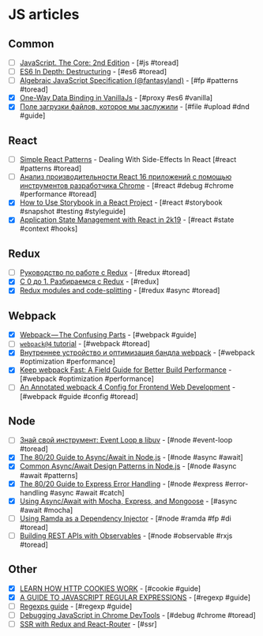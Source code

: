 # JS articles

## Common

- [ ] [JavaScript. The Core: 2nd Edition](http://dmitrysoshnikov.com/ecmascript/javascript-the-core-2nd-edition/) - [#js #toread]
- [ ] [ES6 In Depth: Destructuring](https://hacks.mozilla.org/2015/05/es6-in-depth-destructuring/) - [#es6 #toread]
- [ ] [Algebraic JavaScript Specification (@fantasyland)](https://github.com/fantasyland/fantasy-land) - [#fp #patterns #toread]
- [x] [One-Way Data Binding in VanillaJs](https://jack.ofspades.com/frameworkless-javascript-part-3-one-way-data-binding/) - [#proxy #es6 #vanilla]
- [x] [Поле загрузки файлов, которое мы заслужили](https://habr.com/post/423035/) - [#file #upload #dnd #guide]

## React

- [ ] [Simple React Patterns](https://lucasmreis.github.io/blog/simple-react-patterns/) - Dealing With Side-Effects In React [#react #patterns #toread]
- [ ] [Анализ производительности React 16 приложений с помощью инструментов разработчика Chrome](https://habrahabr.ru/company/ruvds/blog/343888/) - [#react #debug #chrome #performance #toread]
- [x] [How to Use Storybook in a React Project](https://blog.bam.tech/developper-news/use-storybook-react-project) - [#react #storybook #snapshot #testing #styleguide]
- [x] [Application State Management with React in 2k19](https://kentcdodds.com/blog/application-state-management-with-react) - [#react #state #context #hooks]

## Redux

- [ ] [Руководство по работе с Redux](https://habrahabr.ru/company/mailru/blog/303456/) - [#redux #toread]
- [x] [С 0 до 1. Разбираемся с Redux](https://habrahabr.ru/post/269831/) - [#redux]
- [x] [Redux modules and code-splitting](http://nicolasgallagher.com/redux-modules-and-code-splitting/) - [#redux #async #toread]
    <!-- * [ ] []() - [# #toread] -->

## Webpack

- [x] [Webpack — The Confusing Parts](https://medium.com/@rajaraodv/webpack-the-confusing-parts-58712f8fcad9) - [#webpack #guide]
- [ ] [`webpack@4` tutorial](https://dev.to/valentinogagliardi/webpack-4-tutorial-all-you-need-to-know-from-0-conf-to-production-mode-40bc) - [#webpack #toread]
- [x] [Внутреннее устройство и оптимизация бандла webpack](https://habrahabr.ru/company/jugru/blog/342842/.com) - [#webpack #optimization #performance]
- [x] [Keep webpack Fast: A Field Guide for Better Build Performance](https://slack.engineering/keep-webpack-fast-a-field-guide-for-better-build-performance-f56a5995e8f1) - [#webpack #optimization #performance]
- [ ] [An Annotated webpack 4 Config for Frontend Web Development](https://nystudio107.com/blog/an-annotated-webpack-4-config-for-frontend-web-development) - [#webpack #guide #config #toread]

## Node

- [ ] [Знай свой инструмент: Event Loop в libuv](https://habrahabr.ru/post/336498/.com) - [#node #event-loop #toread]
- [x] [The 80/20 Guide to Async/Await in Node.js](http://thecodebarbarian.com/80-20-guide-to-async-await-in-node.js) - [#node #async #await]
- [x] [Common Async/Await Design Patterns in Node.js](http://thecodebarbarian.com/common-async-await-design-patterns-in-node.js.html) - [#node #async #await #patterns]
- [x] [The 80/20 Guide to Express Error Handling](http://thecodebarbarian.com/80-20-guide-to-express-error-handling.html) - [#node #express #error-handling #async #await #catch]
- [x] [Using Async/Await with Mocha, Express, and Mongoose](http://thecodebarbarian.com/using-async-await-with-mocha-express-and-mongoose.html) - [#async #await #mocha]
- [ ] [Using Ramda as a Dependency Injector](http://thecodebarbarian.com/using-ramda-as-a-dependency-injector) - [#node #ramda #fp #di #toread]
- [ ] [Building REST APIs with Observables](http://thecodebarbarian.com/rest-apis-with-observables.html) - [#node #observable #rxjs #toread]

## Other

- [x] [LEARN HOW HTTP COOKIES WORK](https://flaviocopes.com/cookies) - [#cookie #guide]
- [x] [A GUIDE TO JAVASCRIPT REGULAR EXPRESSIONS](https://flaviocopes.com/javascript-regular-expressions/) - [#regexp #guide]
- [ ] [Regexps guide](https://developer.mozilla.org/ru/docs/Web/JavaScript/Guide/Regular_Expressions) - [#regexp #guide]
- [ ] [Debugging JavaScript in Chrome DevTools](https://developers.google.com/web/tools/chrome-devtools/javascript/) - [#debug #chrome #toread]
- [ ] [SSR with Redux and React-Router](https://www.codementor.io/mz026/server-side-rendering-with-redux-and-react-router-8s8en3o7p) - [#ssr]
